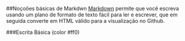 ##Noçoões básicas de Markdwn
[Markdown](http://daringfireball.net/projects/markdown/) permite que você escreva usando um plano de formato de texto fácil para ler e escrever, que em seguida converte em HTML válido para a visualização no Github.

###Escrita Básica (color #ff0)
